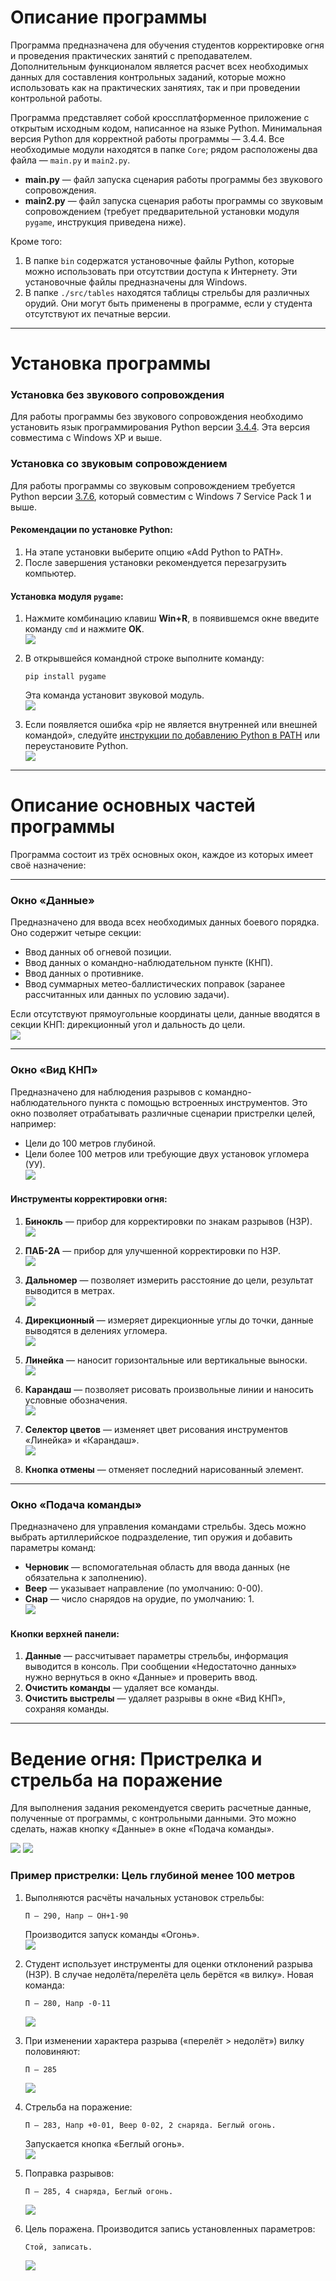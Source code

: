 # Описание программы

Программа предназначена для обучения студентов корректировке огня и проведения практических занятий с преподавателем. Дополнительным функционалом является расчет всех необходимых данных для составления контрольных заданий, которые можно использовать как на практических занятиях, так и при проведении контрольной работы.

Программа представляет собой кроссплатформенное приложение с открытым исходным кодом, написанное на языке Python. Минимальная версия Python для корректной работы программы — 3.4.4. Все необходимые модули находятся в папке `Core`; рядом расположены два файла — `main.py` и `main2.py`.

- **main.py** — файл запуска сценария работы программы без звукового сопровождения.
- **main2.py** — файл запуска сценария работы программы со звуковым сопровождением (требует предварительной установки модуля `pygame`, инструкция приведена ниже).

Кроме того:
1. В папке `bin` содержатся установочные файлы Python, которые можно использовать при отсутствии доступа к Интернету. Эти установочные файлы предназначены для Windows.
2. В папке `./src/tables` находятся таблицы стрельбы для различных орудий. Они могут быть применены в программе, если у студента отсутствуют их печатные версии.

---

# Установка программы

### Установка без звукового сопровождения

Для работы программы без звукового сопровождения необходимо установить язык программирования Python версии [3.4.4](https://www.python.org/downloads/release/python-344/). Эта версия совместима с Windows XP и выше.

### Установка со звуковым сопровождением

Для работы программы со звуковым сопровождением требуется Python версии [3.7.6](https://www.python.org/downloads/release/python-376/), который совместим с Windows 7 Service Pack 1 и выше.

#### Рекомендации по установке Python:
1. На этапе установки выберите опцию «Add Python to PATH».
2. После завершения установки рекомендуется перезагрузить компьютер.

#### Установка модуля `pygame`:
1. Нажмите комбинацию клавиш **Win+R**, в появившемся окне введите команду `cmd` и нажмите **OK**.  
   ![](/src/images/1.png?raw=true)

2. В открывшейся командной строке выполните команду:  
   ```
   pip install pygame
   ```
   Эта команда установит звуковой модуль.  
   ![](/src/images/2.png?raw=true)

3. Если появляется ошибка «pip не является внутренней или внешней командой», следуйте [инструкции по добавлению Python в PATH](https://stackoverflow.com/questions/6318156/adding-python-to-path-on-windows) или переустановите Python.  
   ![](/src/images/3.png?raw=true)

---

# Описание основных частей программы

Программа состоит из трёх основных окон, каждое из которых имеет своё назначение:

---

### Окно «Данные»

Предназначено для ввода всех необходимых данных боевого порядка. Оно содержит четырe секции:  
- Ввод данных об огневой позиции.  
- Ввод данных о командно-наблюдательном пункте (КНП).  
- Ввод данных о противнике.  
- Ввод суммарных метео-баллистических поправок (заранее рассчитанных или данных по условию задачи).  

Если отсутствуют прямоугольные координаты цели, данные вводятся в секции КНП: дирекционный угол и дальность до цели.  
![](/src/images/4.png?raw=true)

---

### Окно «Вид КНП»

Предназначено для наблюдения разрывов с командно-наблюдательного пункта с помощью встроенных инструментов. Это окно позволяет отрабатывать различные сценарии пристрелки целей, например:  
- Цели до 100 метров глубиной.  
- Цели более 100 метров или требующие двух установок угломера (УУ).  
![](/src/images/5.png?raw=true)

#### Инструменты корректировки огня:

1. **Бинокль** — прибор для корректировки по знакам разрывов (НЗР).  
   ![](/src/images/6.png?raw=true)

2. **ПАБ-2А** — прибор для улучшенной корректировки по НЗР.  
   ![](/src/images/7.png?raw=true)

3. **Дальномер** — позволяет измерить расстояние до цели, результат выводится в метрах.  
   ![](/src/images/8.png?raw=true)

4. **Дирекционный** — измеряет дирекционные углы до точки, данные выводятся в делениях угломера.  
   ![](/src/images/9.png?raw=true)

5. **Линейка** — наносит горизонтальные или вертикальные выноски.  
   ![](/src/images/10.png?raw=true)

6. **Карандаш** — позволяет рисовать произвольные линии и наносить условные обозначения.  
   ![](/src/images/11.png?raw=true)

7. **Селектор цветов** — изменяет цвет рисования инструментов «Линейка» и «Карандаш».  
   ![](/src/images/12.png?raw=true)

8. **Кнопка отмены** — отменяет последний нарисованный элемент.

---

### Окно «Подача команды»

Предназначено для управления командами стрельбы. Здесь можно выбрать артиллерийское подразделение, тип оружия и добавить параметры команд:  
- **Черновик** — вспомогательная область для ввода данных (не обязательна к заполнению).  
- **Веер** — указывает направление (по умолчанию: 0-00).  
- **Снар** — число снарядов на орудие, по умолчанию: 1.  
![](/src/images/13.png?raw=true)

#### Кнопки верхней панели:
1. **Данные** — рассчитывает параметры стрельбы, информация выводится в консоль. При сообщении «Недостаточно данных» нужно вернуться в окно «Данные» и проверить ввод.  
2. **Очистить команды** — удаляет все команды.  
3. **Очистить выстрелы** — удаляет разрывы в окне «Вид КНП», сохраняя команды.

---

# Ведение огня: Пристрелка и стрельба на поражение

Для выполнения задания рекомендуется сверить расчетные данные, полученные от программы, с контрольными данными. Это можно сделать, нажав кнопку «Данные» в окне «Подача команды».

![](/src/images/14.png?raw=true)
![](/src/images/15.png?raw=true)

### Пример пристрелки: Цель глубиной менее 100 метров

1. Выполняются расчёты начальных установок стрельбы:  
   ```
   П – 290, Напр – OH+1-90
   ```
   Производится запуск команды «Огонь».  
   ![](/src/images/16.png?raw=true)

2. Студент использует инструменты для оценки отклонений разрыва (НЗР). В случае недолёта/перелёта цель берётся «в вилку». Новая команда:  
   ```
   П – 280, Напр -0-11
   ```
   ![](/src/images/17.png?raw=true)

3. При изменении характера разрыва («перелёт > недолёт») вилку половиняют:  
   ```
   П – 285
   ```
   ![](/src/images/18.png?raw=true)

4. Стрельба на поражение:  
   ```
   П – 283, Напр +0-01, Веер 0-02, 2 снаряда. Беглый огонь.
   ```
   Запускается кнопка «Беглый огонь».  
   ![](/src/images/19.png?raw=true)

5. Поправка разрывов:  
   ```
   П – 285, 4 снаряда, Беглый огонь.
   ```
   ![](/src/images/20.png?raw=true)

6. Цель поражена. Производится запись установленных параметров:  
   ```
   Стой, записать.
   ```
   ![](/src/images/21.png?raw=true)
